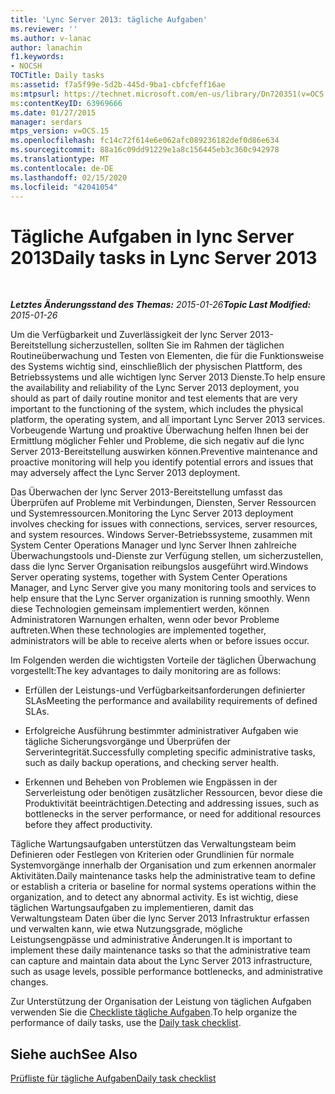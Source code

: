 ```yaml
---
title: 'Lync Server 2013: tägliche Aufgaben'
ms.reviewer: ''
ms.author: v-lanac
author: lanachin
f1.keywords:
- NOCSH
TOCTitle: Daily tasks
ms:assetid: f7a5f99e-5d2b-445d-9ba1-cbfcfeff16ae
ms:mtpsurl: https://technet.microsoft.com/en-us/library/Dn720351(v=OCS.15)
ms:contentKeyID: 63969666
ms.date: 01/27/2015
manager: serdars
mtps_version: v=OCS.15
ms.openlocfilehash: fc14c72f614e6e062afc089236182def0d86e634
ms.sourcegitcommit: 88a16c09dd91229e1a8c156445eb3c360c942978
ms.translationtype: MT
ms.contentlocale: de-DE
ms.lasthandoff: 02/15/2020
ms.locfileid: "42041054"
---
```

<div data-xmlns="http://www.w3.org/1999/xhtml">

<div class="topic" data-xmlns="http://www.w3.org/1999/xhtml" data-msxsl="urn:schemas-microsoft-com:xslt" data-cs="http://msdn.microsoft.com/">

<div data-asp="http://msdn2.microsoft.com/asp">

# <a name="daily-tasks-in-lync-server-2013"></a><span data-ttu-id="04b89-102">Tägliche Aufgaben in lync Server 2013</span><span class="sxs-lookup"><span data-stu-id="04b89-102">Daily tasks in Lync Server 2013</span></span>

</div>

<div id="mainSection">

<div id="mainBody">

<span> </span>

<span data-ttu-id="04b89-103">_**Letztes Änderungsstand des Themas:** 2015-01-26_</span><span class="sxs-lookup"><span data-stu-id="04b89-103">_**Topic Last Modified:** 2015-01-26_</span></span>

<span data-ttu-id="04b89-104">Um die Verfügbarkeit und Zuverlässigkeit der lync Server 2013-Bereitstellung sicherzustellen, sollten Sie im Rahmen der täglichen Routineüberwachung und Testen von Elementen, die für die Funktionsweise des Systems wichtig sind, einschließlich der physischen Plattform, des Betriebssystems und alle wichtigen lync Server 2013 Dienste.</span><span class="sxs-lookup"><span data-stu-id="04b89-104">To help ensure the availability and reliability of the Lync Server 2013 deployment, you should as part of daily routine monitor and test elements that are very important to the functioning of the system, which includes the physical platform, the operating system, and all important Lync Server 2013 services.</span></span> <span data-ttu-id="04b89-105">Vorbeugende Wartung und proaktive Überwachung helfen Ihnen bei der Ermittlung möglicher Fehler und Probleme, die sich negativ auf die lync Server 2013-Bereitstellung auswirken können.</span><span class="sxs-lookup"><span data-stu-id="04b89-105">Preventive maintenance and proactive monitoring will help you identify potential errors and issues that may adversely affect the Lync Server 2013 deployment.</span></span>

<span data-ttu-id="04b89-106">Das Überwachen der lync Server 2013-Bereitstellung umfasst das Überprüfen auf Probleme mit Verbindungen, Diensten, Server Ressourcen und Systemressourcen.</span><span class="sxs-lookup"><span data-stu-id="04b89-106">Monitoring the Lync Server 2013 deployment involves checking for issues with connections, services, server resources, and system resources.</span></span> <span data-ttu-id="04b89-107">Windows Server-Betriebssysteme, zusammen mit System Center Operations Manager und lync Server Ihnen zahlreiche Überwachungstools und-Dienste zur Verfügung stellen, um sicherzustellen, dass die lync Server Organisation reibungslos ausgeführt wird.</span><span class="sxs-lookup"><span data-stu-id="04b89-107">Windows Server operating systems, together with System Center Operations Manager, and Lync Server give you many monitoring tools and services to help ensure that the Lync Server organization is running smoothly.</span></span> <span data-ttu-id="04b89-108">Wenn diese Technologien gemeinsam implementiert werden, können Administratoren Warnungen erhalten, wenn oder bevor Probleme auftreten.</span><span class="sxs-lookup"><span data-stu-id="04b89-108">When these technologies are implemented together, administrators will be able to receive alerts when or before issues occur.</span></span>

<span data-ttu-id="04b89-109">Im Folgenden werden die wichtigsten Vorteile der täglichen Überwachung vorgestellt:</span><span class="sxs-lookup"><span data-stu-id="04b89-109">The key advantages to daily monitoring are as follows:</span></span>

  - <span data-ttu-id="04b89-110">Erfüllen der Leistungs-und Verfügbarkeitsanforderungen definierter SLAs</span><span class="sxs-lookup"><span data-stu-id="04b89-110">Meeting the performance and availability requirements of defined SLAs.</span></span>

  - <span data-ttu-id="04b89-111">Erfolgreiche Ausführung bestimmter administrativer Aufgaben wie tägliche Sicherungsvorgänge und Überprüfen der Serverintegrität.</span><span class="sxs-lookup"><span data-stu-id="04b89-111">Successfully completing specific administrative tasks, such as daily backup operations, and checking server health.</span></span>

  - <span data-ttu-id="04b89-112">Erkennen und Beheben von Problemen wie Engpässen in der Serverleistung oder benötigen zusätzlicher Ressourcen, bevor diese die Produktivität beeinträchtigen.</span><span class="sxs-lookup"><span data-stu-id="04b89-112">Detecting and addressing issues, such as bottlenecks in the server performance, or need for additional resources before they affect productivity.</span></span>

<span data-ttu-id="04b89-113">Tägliche Wartungsaufgaben unterstützen das Verwaltungsteam beim Definieren oder Festlegen von Kriterien oder Grundlinien für normale Systemvorgänge innerhalb der Organisation und zum erkennen anormaler Aktivitäten.</span><span class="sxs-lookup"><span data-stu-id="04b89-113">Daily maintenance tasks help the administrative team to define or establish a criteria or baseline for normal systems operations within the organization, and to detect any abnormal activity.</span></span> <span data-ttu-id="04b89-114">Es ist wichtig, diese täglichen Wartungsaufgaben zu implementieren, damit das Verwaltungsteam Daten über die lync Server 2013 Infrastruktur erfassen und verwalten kann, wie etwa Nutzungsgrade, mögliche Leistungsengpässe und administrative Änderungen.</span><span class="sxs-lookup"><span data-stu-id="04b89-114">It is important to implement these daily maintenance tasks so that the administrative team can capture and maintain data about the Lync Server 2013 infrastructure, such as usage levels, possible performance bottlenecks, and administrative changes.</span></span>

<span data-ttu-id="04b89-115">Zur Unterstützung der Organisation der Leistung von täglichen Aufgaben verwenden Sie die [Checkliste tägliche Aufgaben](lync-server-2013-operations-checklists.md).</span><span class="sxs-lookup"><span data-stu-id="04b89-115">To help organize the performance of daily tasks, use the [Daily task checklist](lync-server-2013-operations-checklists.md).</span></span>

<div>

## <a name="see-also"></a><span data-ttu-id="04b89-116">Siehe auch</span><span class="sxs-lookup"><span data-stu-id="04b89-116">See Also</span></span>


[<span data-ttu-id="04b89-117">Prüfliste für tägliche Aufgaben</span><span class="sxs-lookup"><span data-stu-id="04b89-117">Daily task checklist</span></span>](lync-server-2013-operations-checklists.md)  
  

</div>

</div>

<span> </span>

</div>

</div>

</div>

